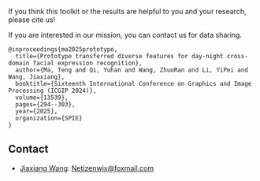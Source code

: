 If you think this toolkit or the results are helpful to you and your research, please cite us!

If you are interested in our mission, you can contact us for data sharing.

```
@inproceedings{ma2025prototype,
  title={Prototype transferred diverse features for day-night cross-domain facial expression recognition},
  author={Ma, Teng and Qi, Yuhan and Wang, ZhuoRan and Li, YiPei and Wang, Jiaxiang},
  booktitle={Sixteenth International Conference on Graphics and Image Processing (ICGIP 2024)},
  volume={13539},
  pages={294--303},
  year={2025},
  organization={SPIE}
}  
```

## Contact

- [Jiaxiang Wang](https://scholar.google.com/citations?hl=en&user=WPbdDRoAAAAJ): Netizenwjx@foxmail.com
